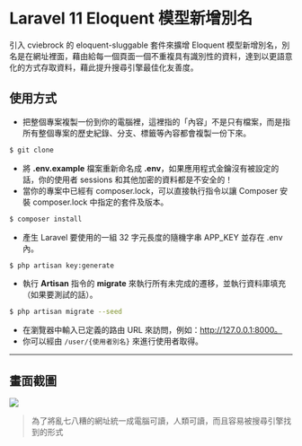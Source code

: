 # Laravel 11 Eloquent 模型新增別名

引入 cviebrock 的 eloquent-sluggable 套件來擴增 Eloquent 模型新增別名，別名是在網址裡面，藉由給每一個頁面一個不重複具有識別性的資料，達到以更語意化的方式存取資料，藉此提升搜尋引擎最佳化友善度。

## 使用方式
- 把整個專案複製一份到你的電腦裡，這裡指的「內容」不是只有檔案，而是指所有整個專案的歷史紀錄、分支、標籤等內容都會複製一份下來。
```sh
$ git clone
```
- 將 __.env.example__ 檔案重新命名成 __.env__，如果應用程式金鑰沒有被設定的話，你的使用者 sessions 和其他加密的資料都是不安全的！
- 當你的專案中已經有 composer.lock，可以直接執行指令以讓 Composer 安裝 composer.lock 中指定的套件及版本。
```sh
$ composer install
```
- 產生 Laravel 要使用的一組 32 字元長度的隨機字串 APP_KEY 並存在 .env 內。
```sh
$ php artisan key:generate
```
- 執行 __Artisan__ 指令的 __migrate__ 來執行所有未完成的遷移，並執行資料庫填充（如果要測試的話）。
```sh
$ php artisan migrate --seed
```
- 在瀏覽器中輸入已定義的路由 URL 來訪問，例如：http://127.0.0.1:8000。
- 你可以經由 `/user/{使用者別名}` 來進行使用者取得。

----

## 畫面截圖
![](https://i.imgur.com/EjyaIbw.png)
> 為了將亂七八糟的網址統一成電腦可讀，人類可讀，而且容易被搜尋引擎找到的形式
